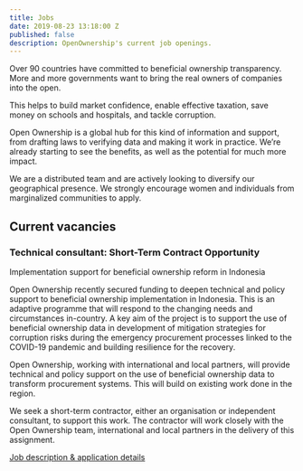 ```yaml
---
title: Jobs
date: 2019-08-23 13:18:00 Z
published: false
description: OpenOwnership's current job openings.
---
```


Over 90 countries have committed to beneficial ownership transparency. More and more governments want to bring the real owners of companies into the open. 

This helps to build market confidence, enable effective taxation, save money on schools and hospitals, and tackle corruption. 

Open Ownership is a global hub for this kind of information and support, from drafting laws to verifying data and making it work in practice. We’re already starting to see the benefits, as well as the potential for much more impact. 

We are a distributed team and are actively looking to diversify our geographical presence. We strongly encourage women and individuals from marginalized communities to apply.

## Current vacancies

### Technical consultant: Short-Term Contract Opportunity

Implementation support for beneficial ownership reform in Indonesia

Open Ownership recently secured funding to deepen technical and policy support to beneficial ownership implementation in Indonesia. This is an adaptive programme that will respond to the changing needs and circumstances in-country.  A key aim of the project is to support the use of beneficial ownership data in development of mitigation strategies for corruption risks during the emergency procurement processes linked to the COVID-19 pandemic and building resilience for the recovery. 

Open Ownership, working with international and local partners, will provide technical and policy support on the use of beneficial ownership data to transform procurement systems. This will build on existing work done in the region.   

We seek a short-term contractor, either an organisation or independent consultant,  to support this work.  The contractor will work closely with the Open Ownership team, international and local partners in the delivery of this assignment. 

[Job description & application details]()
